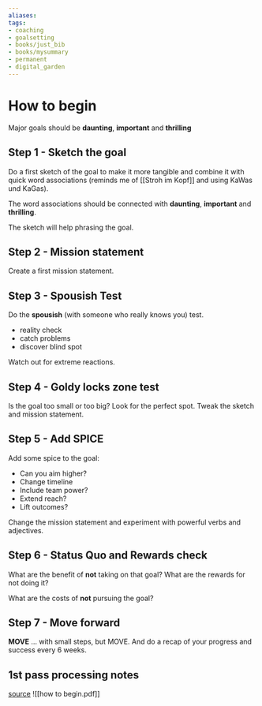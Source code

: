 ```yaml
---
aliases: 
tags: 
- coaching
- goalsetting
- books/just_bib
- books/mysummary
- permanent
- digital_garden
---
```

# How to begin
Major goals should be **daunting**, **important** and **thrilling** 

## Step 1 - Sketch the goal
Do a first sketch of the goal to make it more tangible and combine it with quick word associations (reminds me of [[Stroh im Kopf]] and using KaWas und KaGas).

The word associations should be connected with **daunting**, **important** and **thrilling**.

The sketch will help phrasing the goal.

## Step 2 - Mission statement
Create a first mission statement. 

## Step 3 - Spousish Test
Do the **spousish** (with someone who really knows you) test.
+ reality check
+ catch problems
+ discover blind spot

Watch out for extreme reactions.

## Step 4 - Goldy locks zone test
Is the goal too small or too big? Look for the perfect spot.
Tweak the sketch and mission statement.

## Step 5 - Add SPICE
Add some spice to the goal:
+ Can you aim higher?
+ Change timeline
+ Include team power?
+ Extend reach?
+ Lift outcomes?

Change the mission statement and experiment with powerful verbs and adjectives.

## Step 6 - Status Quo and Rewards check
What are the benefit of **not** taking on that goal? What are the rewards for not doing it?

What are the costs of **not** pursuing the goal?

## Step 7 - Move forward
**MOVE** ... with small steps, but MOVE.
And do a recap of your progress and success every 6 weeks.

## 1st pass processing notes

[source](https://www.blinkist.com/en/nc/new-reader/how-to-begin-en)
![[how to begin.pdf]]